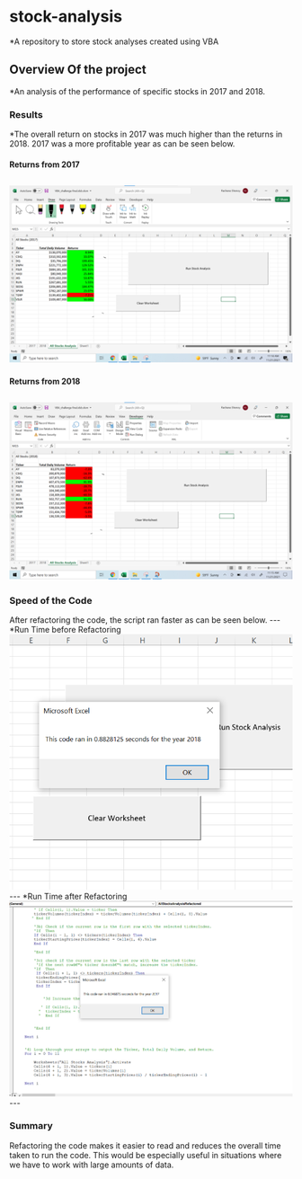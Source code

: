 # stock-analysis
*A repository to store stock analyses created using VBA
## Overview Of the project
*An analysis of the performance of specific stocks in 2017 and 2018. 
### Results
*The overall return on stocks in 2017 was much higher than the returns in 2018. 2017 was a more profitable year as can be seen below. 
#### Returns from 2017
![image_name](https://github.com/rachanashenoy1/stock-analysis/blob/main/2017%20Stock%20Performance.png)
---
#### Returns from 2018
![image_name](https://github.com/rachanashenoy1/stock-analysis/blob/main/2018%20Stock%20Performance.png)
---
### Speed of the Code
After refactoring the code, the script ran faster as can be seen below. ---
*Run Time before Refactoring
![image_name](https://github.com/rachanashenoy1/stock-analysis/blob/main/Pre-Refactor%20Code.png)---
*Run Time after Refactoring
![image_name](https://github.com/rachanashenoy1/stock-analysis/blob/main/VBA_Challenge_2017.png)---
### Summary
Refactoring the code makes it easier to read and reduces the overall time taken to run the code. This would be especially useful in situations where we have to work with large amounts of data. 
